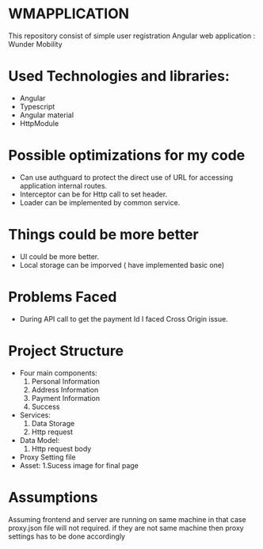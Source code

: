 # WMAPPLICATION
This repository consist of simple user registration Angular web application : Wunder Mobility 

# Used Technologies and libraries:
- Angular
- Typescript
- Angular material
- HttpModule

# Possible optimizations for my code
- Can use authguard to protect the direct use of URL for accessing application internal routes.
- Interceptor can be for Http call to set header.
- Loader can be implemented by common service.


# Things could be more better
- UI could be more better.
- Local storage can be imporved ( have implemented basic one)

# Problems Faced
- During API call to get the payment Id I faced Cross Origin issue.

# Project Structure
- Four main components:
	1. Personal Information
	2. Address Information
	3. Payment Information
	4. Success
- Services:
	1. Data Storage
	2. Http request
- Data Model:
	 1.   Http request body
- Proxy Setting file
- Asset:
    1.Sucess image for final page

# Assumptions
Assuming frontend and server are running on same machine in that case proxy.json file will not required.
if they are not same machine then proxy settings has to be done accordingly
